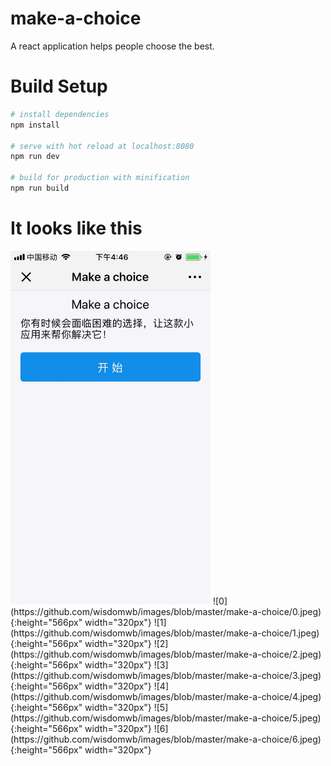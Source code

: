 # make-a-choice
A react application helps people choose the best.
# Build Setup
``` bash
# install dependencies
npm install

# serve with hot reload at localhost:8080
npm run dev

# build for production with minification
npm run build
```
# It looks like this
<img width="320" height="566" src="https://github.com/wisdomwb/images/blob/master/make-a-choice/0.jpeg"/>
![0](https://github.com/wisdomwb/images/blob/master/make-a-choice/0.jpeg){:height="566px" width="320px"}
![1](https://github.com/wisdomwb/images/blob/master/make-a-choice/1.jpeg){:height="566px" width="320px"}
![2](https://github.com/wisdomwb/images/blob/master/make-a-choice/2.jpeg){:height="566px" width="320px"}
![3](https://github.com/wisdomwb/images/blob/master/make-a-choice/3.jpeg){:height="566px" width="320px"}
![4](https://github.com/wisdomwb/images/blob/master/make-a-choice/4.jpeg){:height="566px" width="320px"}
![5](https://github.com/wisdomwb/images/blob/master/make-a-choice/5.jpeg){:height="566px" width="320px"}
![6](https://github.com/wisdomwb/images/blob/master/make-a-choice/6.jpeg){:height="566px" width="320px"}